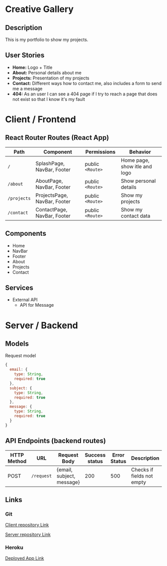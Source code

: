 # Creative Gallery

## Description

This is my portfolio to show my projects.

## User Stories

-  **Home:** Logo + Title
-  **About:** Personal details about me 
-  **Projects:** Presentation of my projects
-  **Contact:** Different ways how to contact me, also includes a form to send me a message
-  **404:** As an user I can see a 404 page if I try to reach a page that does not exist so that I know it's my fault

# Client / Frontend

## React Router Routes (React App)
| Path                      | Component                      | Permissions | Behavior                                                     |
| ------------------------- | -------------------------------| ---------------- | --------------------------------|
| `/`                       | SplashPage, NavBar, Footer     | public `<Route>` | Home page, show itle and logo   |            
| `/about`                  | AboutPage, NavBar, Footer      | public `<Route>` | Show personal details           |
| `/projects`               | ProjectsPage, NavBar, Footer   | public `<Route>` | Show my projects                |
| `/contact`                | ContactPage, NavBar, Footer    | public `<Route>` | Show my contact data            |

## Components

- Home
- NavBar
- Footer
- About
- Projects
- Contact

## Services

- External API
  - API for Message

# Server / Backend

## Models

Request model

```javascript
{
  email: {
    type: String,
    required: true
  },
  subject: {
    type: String,
    required: true
  },
  message: {
    type: String,
    required: true
  }
}
```

## API Endpoints (backend routes)

| HTTP Method | URL                         | Request Body                 | Success status | Error Status | Description                |
| ----------- | --------------------------- | ---------------------------- | -------------- | ------------ | -------------------------- |
| POST        | `/request`                  | {email, subject, message}    | 200            | 500          | Checks if fields not empty |


## Links

### Git

[Client repository Link](https://github.com/christiangerbig/creative-gallery-client)

[Server repository Link](https://github.com/christiangerbig/creative-gallery-server)

### Heroku

[Deployed App Link](https://creativegallery.herokuapp.com/)